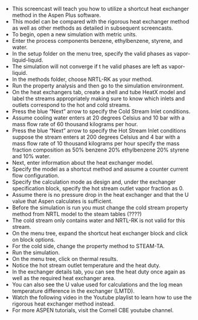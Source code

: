 - This screencast will teach you how to utilize a shortcut heat exchanger method in the Aspen Plus software. 
- This model can be compared with the rigorous heat exchanger method as well as other methods as detailed in subsequent screencasts.
- To begin, open a new simulation with metric units. 
- Enter the process components benzene, ethylbenzene, styrene, and water. 
- In the setup folder on the menu tree, specify the valid phases as vapor-liquid-liquid. 
- The simulation will not converge if t he valid phases are left as vapor-liquid.
- In the methods folder, choose NRTL-RK as your method.
- Run the property analysis and then go to the simulation environment. 
- On the heat exchangers tab, create a shell and tube HeatX model and label the streams appropriately making sure to know which inlets and outlets correspond to the hot and cold streams.
- Press the blue “Next” arrow to specify the Cold Stream Inlet conditions. 
- Assume cooling water enters at 20 degrees Celsius and 10 bar with a mass flow rate of 60 thousand kilograms per hour.
- Press the blue “Next” arrow to specify the Hot Stream Inlet conditions suppose the stream enters at 200 degrees Celsius and 4 bar with a mass flow rate of 10 thousand kilograms per hour specify the mass fraction composition as 50% benzene 20% ethylbenzene 20% styrene and 10% water.
- Next, enter information about the heat exchanger model.
- Specify the model as a shortcut method and assume a counter current flow configuration.
- Specify the calculation mode as design and, under the exchanger specification block, specify the hot stream outlet vapor fraction as 0. 
- Assume there is no pressure drop in the heat exchanger and that the U value that Aspen calculates is sufficient. 
- Before the simulation is run you must change the cold stream property method from NRTL model to the steam tables (????)
- The cold stream only contains water and NRTL-RK is not valid for this stream.
- On the menu tree, expand the shortcut heat exchanger block and click on block options.
- For the cold side, change the property method to STEAM-TA.
- Run the simulation.
- On the menu tree, click on thermal results. 
- Notice the hot stream outlet temperature and the heat duty.
- In the exchanger details tab, you can see the heat duty once again as well as the required heat exchanger area.
- You can also see the U value used for calculations and the log mean temperature difference in the exchanger (LMTD).
- Watch the following video in the Youtube playlist to learn how to use the rigorous heat exchanger method instead.
- For more ASPEN tutorials, visit the Cornell CBE youtube channel.